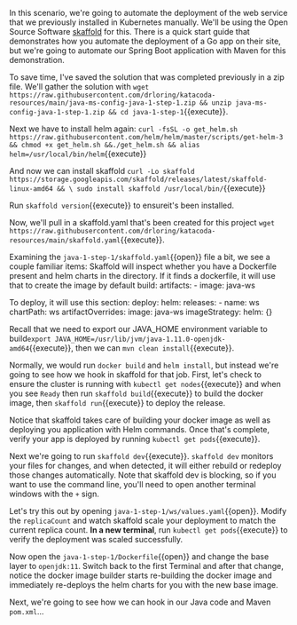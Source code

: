In this scenario, we're going to automate the deployment of the web service that we previously installed in Kubernetes manually.  We'll be using the Open Source Software [skaffold](https://skaffold.dev) for this.  There is a quick start guide that demonstrates how you automate the deployment of a Go app on their site, but we're going to automate our Spring Boot application with Maven for this demonstration.

To save time, I've saved the solution that was completed previously in a zip file.  We'll gather the solution with `wget https://raw.githubusercontent.com/drloring/katacoda-resources/main/java-ms-config-java-1-step-1.zip && unzip java-ms-config-java-1-step-1.zip && cd java-1-step-1`{{execute}}.

Next we have to install helm again:
`curl -fsSL -o get_helm.sh https://raw.githubusercontent.com/helm/helm/master/scripts/get-helm-3 && chmod +x get_helm.sh &&./get_helm.sh && alias helm=/usr/local/bin/helm`{{execute}}
  
And now we can install skaffold `curl -Lo skaffold https://storage.googleapis.com/skaffold/releases/latest/skaffold-linux-amd64 && \
sudo install skaffold /usr/local/bin/`{{execute}}

Run `skaffold version`{{execute}} to ensureit's been installed.

Now, we'll pull in a skaffold.yaml that's been created for this project `wget https://raw.githubusercontent.com/drloring/katacoda-resources/main/skaffold.yaml`{{execute}}.

Examining the `java-1-step-1/skaffold.yaml`{{open}} file a bit, we see a couple familiar items:
Skaffold will inspect whether you have a Dockerfile present and helm charts in the directory.  If it finds a dockerfile, it will use that to create the image by default
  build:
      artifacts:
        - image: java-ws 

To deploy, it will use this section:
  deploy:
    helm:
      releases:
      - name: ws
      chartPath: ws
        artifactOverrides:
          image: java-ws 
        imageStrategy:
          helm: {}

Recall that we need to export our JAVA_HOME environment variable to build`export JAVA_HOME=/usr/lib/jvm/java-1.11.0-openjdk-amd64`{{execute}}, then we can `mvn clean install`{{execute}}.

Normally, we would run `docker build` and `helm install`, but instead we're going to see how we hook in skaffold for that job.  First, let's check to ensure the cluster is running with `kubectl get nodes`{{execute}} and when you see `Ready` then run `skaffold build`{{execute}} to build the docker image, then `skaffold run`{{execute}} to deploy the release.

Notice that skaffold takes care of building your docker image as well as deploying you application with Helm commands.  Once that's complete, verify your app is deployed by running `kubectl get pods`{{execute}}.

Next we're going to run `skaffold dev`{{execute}}.  `skaffold dev` monitors your files for changes, and when detected, it will either rebuild or redeploy those changes automatically.  Note that skaffold dev is blocking, so if you want to use the command line, you'll need to open another terminal windows with the `+` sign.

Let's try this out by opening `java-1-step-1/ws/values.yaml`{{open}}.  Modify the `replicaCount` and watch skaffold scale your deployment to match the current replica count.  <b>In a new terminal</b>, run `kubectl get pods`{{execute}} to verify the deployment was scaled successfully.

Now open the `java-1-step-1/Dockerfile`{{open}} and change the base layer to `openjdk:11`.  Switch back to the first Terminal and after that change, notice the docker image builder starts re-building the docker image and immediately re-deploys the helm charts for you with the new base image.

Next, we're going to see how we can hook in our Java code and Maven `pom.xml`...
